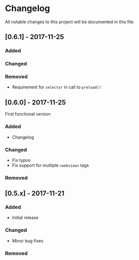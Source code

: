 # Changelog
All notable changes to this project will be documented in this file.

## [0.6.1] - 2017-11-25
### Added

### Changed

### Removed
- Requirement for `selector` in call to `preload()`

## [0.6.0] - 2017-11-25
First functional version
### Added
- Changelog

### Changed
- Fix typos
- Fix support for multiple `<webview>` tags

### Removed

## [0.5.x] - 2017-11-21
### Added
- Initial release

### Changed
- Minor bug fixes

### Removed
